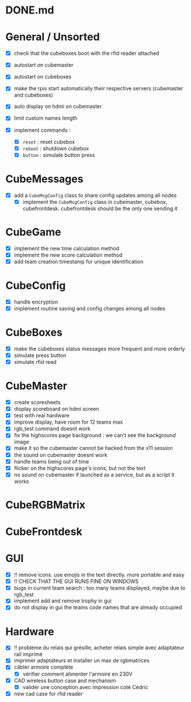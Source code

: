 # DONE.md

# General / Unsorted

- [x] check that the cubeboxes boot with the rfid reader attached
- [x] autostart on cubemaster
- [x] autostart on cubeboxes
- [x] make the rpis start automatically their respective servers (cubemaster and cubeboxes)
- [x] auto display on hdmi on cubemaster
- [x] limit custom names length

- [x] implement commands :
    - [x] `reset` : reset cubebox
    - [x] `reboot` : shutdown cubebox
    - [x] `button` : simulate button press

# CubeMessages

- [x] add a `CubeMsgConfig` class to share config updates among all nodes
  - [x] implement the `CubeMsgConfig` class in cubemaster, cubebox, cubefrontdesk. cubefrontdesk should be the only one sending it

# CubeGame

- [x] implement the new time calculation method
- [x] implement the new score calculation method
- [x] add team creation timestamp for unique identification

# CubeConfig
- [x] handle encryption
- [x] implement routine saving and config changes among all nodes

# CubeBoxes

- [x] make the cubeboxes status messages more frequent and more orderly
- [x] simulate press button
- [x] simulate rfid read

# CubeMaster

- [x] create scoresheets
- [x] display scoreboard on hdmi screen
- [x] test with real hardware
- [x] improve display, have room for 12 teams max
- [x] rgb_test command doesnt work
- [x] fix the highscores page background : we can't see the background image
- [x] make it so the cubemaster cannot be hacked from the x11 session
- [x] the sound on cubemaster doesnt work
- [x] handle teams being out of time
- [x] flicker on the highscores page's icons, but not the text
- [x] no sound on cubemaster if launched as a service, but as a script it works

# CubeRGBMatrix

# CubeFrontdesk

# GUI

- [x] !! remove icons. use emojis in the text directly. more portable and easy
- [x] !! CHECK THAT THE GUI RUNS FINE ON WINDOWS
- [x] bugs in current team search : too many teams displayed, maybe due to rgb_test
- [x] implement add and remove trophy in gui
- [x] do not display in gui the teams code names that are already occupied

# Hardware

- [x] !! problème du relais qui grésille, acheter relais simple avec adaptateur rail imprimé
- [x] imprimer adaptateurs et installer un max de rgbmatrices
- [x] câbler armoire complète
    - [x] vérifier comment alimenter l'armoire en 230V
- [x] CAD wireless button case and mechanism
    - [x] valider une conception avec impression coté Cédric
- [x] new cad case for rfid reader

